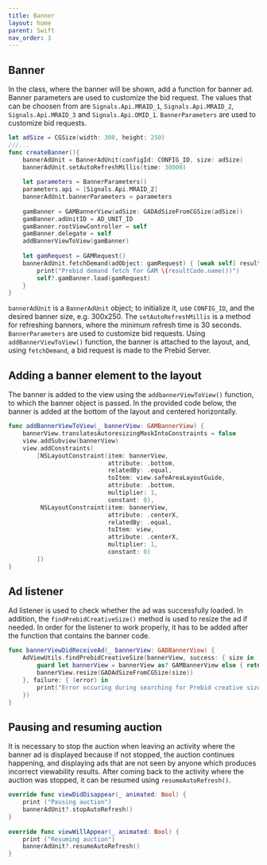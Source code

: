 ```yaml
---
title: Banner
layout: home
parent: Swift
nav_order: 3
---
```


## Banner
In the class, where the banner will be shown, add a function for banner ad. Banner parameters are used to customize the bid request. The values that can be choosen from are `Signals.Api.MRAID_1`, `Signals.Api.MRAID_2`, `Signals.Api.MRAID_3` and `Signals.Api.OMID_1`.
`BannerParameters` are used to customize bid requests. 
```swift
let adSize = CGSize(width: 300, height: 250)
///...
func createBanner(){
    bannerAdUnit = BannerAdUnit(configId: CONFIG_ID, size: adSize)
    bannerAdUnit.setAutoRefreshMillis(time: 30000)
    
    let parameters = BannerParameters()
    parameters.api = [Signals.Api.MRAID_2]
    bannerAdUnit.bannerParameters = parameters
    
    gamBanner = GAMBannerView(adSize: GADAdSizeFromCGSize(adSize))
    gamBanner.adUnitID = AD_UNIT_ID
    gamBanner.rootViewController = self
    gamBanner.delegate = self
    addBannerViewToView(gamBanner)
            
    let gamRequest = GAMRequest()
    bannerAdUnit.fetchDemand(adObject: gamRequest) { [weak self] resultCode in
        print("Prebid demand fetch for GAM \(resultCode.name())")
        self?.gamBanner.load(gamRequest)
    }
}
```
`bannerAdUnit` is a `BannerAdUnit` object; to initialize it, use `CONFIG_ID`, and the desired banner size, e.g. 300x250. The `setAutoRefreshMillis` is a method for refreshing banners, where the minimum refresh time is 30 seconds.
`BannerParameters` are used to customize bid requests. Using `addBannerViewToView()` function, the banner is attached to the layout, and, using `fetchDemand`, a bid request is made to the Prebid Server.

## Adding a banner element to the layout
The banner is added to the view using the `addbannerViewToView()` function, to which the banner object is passed. In the provided code below, the banner is added at the bottom of the layout and centered horizontally.
```swift
func addBannerViewToView(_ bannerView: GAMBannerView) {
    bannerView.translatesAutoresizingMaskIntoConstraints = false
    view.addSubview(bannerView)
    view.addConstraints(
        [NSLayoutConstraint(item: bannerView,
                            attribute: .bottom,
                            relatedBy: .equal,
                            toItem: view.safeAreaLayoutGuide,
                            attribute: .bottom,
                            multiplier: 1,
                            constant: 0),
         NSLayoutConstraint(item: bannerView,
                            attribute: .centerX,
                            relatedBy: .equal,
                            toItem: view,
                            attribute: .centerX,
                            multiplier: 1,
                            constant: 0)
        ])
}
```

## Ad listener
Ad listener is used to check whether the ad was successfully loaded. In addition, the `findPrebidCreativeSize()` method is used to resize the ad if needed. In order for the listener to work properly, it has to be added after the function that contains the banner code.
```swift
func bannerViewDidReceiveAd(_ bannerView: GADBannerView) {
    AdViewUtils.findPrebidCreativeSize(bannerView, success: { size in
        guard let bannerView = bannerView as? GAMBannerView else { return }
        bannerView.resize(GADAdSizeFromCGSize(size))
    }, failure: { (error) in
        print("Error occuring during searching for Prebid creative size: \(error)")
    })
}
```
## Pausing and resuming auction
It is necessary to stop the auction when leaving an activity where the banner ad is displayed because if not stopped, the auction continues happening, and displaying ads that are not seen by anyone which produces incorrect viewability results. After coming back to the activity where the auction was stopped, it can be resumed using `resumeAutoRefresh()`.
```swift
override func viewDidDisappear(_ animated: Bool) {
    print ("Pausing auction")
    bannerAdUnit?.stopAutoRefresh()
}
    
override func viewWillAppear(_ animated: Bool) {
    print ("Resuming auction")
    bannerAdUnit?.resumeAutoRefresh()
}
```
